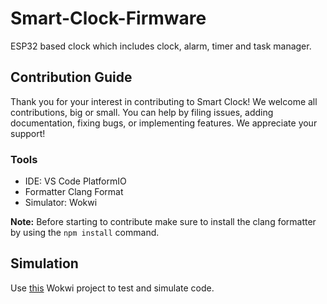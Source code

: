 # Smart-Clock-Firmware

ESP32 based clock which includes clock, alarm, timer and task manager.

## Contribution Guide

Thank you for your interest in contributing to Smart Clock! We welcome all contributions, big or small. You can help by filing issues, adding documentation, fixing bugs, or implementing features. We appreciate your support!

### Tools

- IDE: VS Code PlatformIO
- Formatter Clang Format
- Simulator: Wokwi

**Note:** Before starting to contribute make sure to install the clang formatter by using the `npm install` command.

## Simulation

Use [this](https://wokwi.com/projects/369218907820721153) Wokwi project to test and simulate code.
